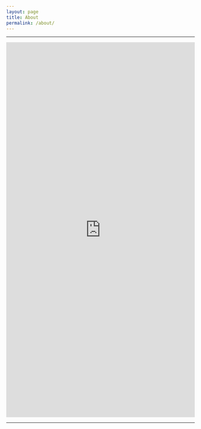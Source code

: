 ```yaml
---
layout: page
title: About
permalink: /about/
---
```


***

<iframe src="https://docs.google.com/document/d/e/2PACX-1vRxhQPgTC7wS5bTqAHUMAejKnYHzLkCozpBMs94uejpugDT1KNBwKmyUmuJ8mbBz3rXFoH--2kDR6RW/pub?embedded=true" frameborder="0" width="100%" height="1000px" allowfullscreen="true" mozallowfullscreen="true" webkitallowfullscreen="true"></iframe>

***
